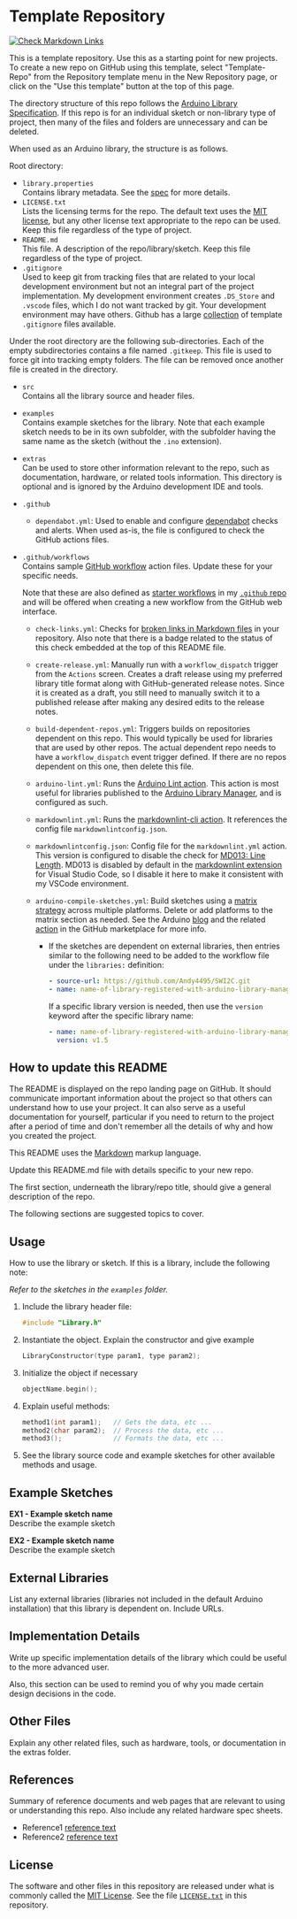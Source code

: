 # Template Repository

[![Check Markdown Links](https://github.com/Andy4495/Template-Repo/actions/workflows/check-links.yml/badge.svg)](https://github.com/Andy4495/Template-Repo/actions/workflows/check-links.yml)

This is a template repository. Use this as a starting point for new projects. To create a new repo on GitHub using this template, select "Template-Repo" from the Repository template menu in the New Repository page, or click on the "Use this template" button at the top of this page.

The directory structure of this repo follows the [Arduino Library Specification][1]. If this repo is for an individual sketch or non-library type of project, then many of the files and folders are unnecessary and can be deleted.

When used as an Arduino library, the structure is as follows.

Root directory:

- `library.properties`  
  Contains library metadata. See the [spec][1] for more details.
- `LICENSE.txt`  
  Lists the licensing terms for the repo. The default text uses the [MIT license][100], but any other license text appropriate to the repo can be used. Keep this file regardless of the type of project.
- `README.md`  
  This file. A description of the repo/library/sketch. Keep this file regardless of the type of project.
- `.gitignore`  
  Used to keep git from tracking files that are related to your local development environment but not an integral part of the project implementation. My development environment creates `.DS_Store` and `.vscode` files, which I do not want tracked by git. Your development environment may have others. Github has a large [collection][3] of template `.gitignore` files available.

Under the root directory are the following sub-directories. Each of the empty subdirectories contains a file named `.gitkeep`. This file is used to force git into tracking empty folders. The file can be removed once another file is created in the directory.

- `src`  
  Contains all the library source and header files.
- `examples`  
  Contains example sketches for the library. Note that each example sketch needs to be in its own subfolder, with the subfolder having the same name as the sketch (without the `.ino` extension).
- `extras`  
  Can be used to store other information relevant to the repo, such as documentation, hardware, or related tools information. This directory is optional and is ignored by the Arduino development IDE and tools.
- `.github`
  - `dependabot.yml`: Used to enable and configure [dependabot][17] checks and alerts. When used as-is, the file is configured to check the GitHub actions files.
- `.github/workflows`  
  Contains sample [GitHub workflow][8] action files. Update these for your specific needs.
  
  Note that these are also defined as [starter workflows][15] in my [`.github` repo][16] and will be offered when creating a new workflow from the GitHub web interface.
  
  - `check-links.yml`: Checks for [broken links in Markdown files][7] in your repository. Also note that there is a badge related to the status of this check embedded at the top of this README file.
  - `create-release.yml`: Manually run with a `workflow_dispatch` trigger from the `Actions` screen. Creates a draft release using my preferred library title format along with GitHub-generated release notes. Since it is created as a draft, you still need to manually switch it to a published release after making any desired edits to the release notes.
  - `build-dependent-repos.yml`: Triggers builds on repositories dependent on this repo. This would typically be used for libraries that are used by other repos. The actual dependent repo needs to have a `workflow_dispatch` event trigger defined. If there are no repos dependent on this one, then delete this file.
  - `arduino-lint.yml`: Runs the [Arduino Lint action][9]. This action is most useful for libraries published to the [Arduino Library Manager][10], and is configured as such.
  - `markdownlint.yml`: Runs the [markdownlint-cli action][11]. It references the config file `markdownlintconfig.json`.
  - `markdownlintconfig.json`: Config file for the `markdownlint.yml` action. This version is configured to disable the check for [MD013: Line Length][12]. MD013 is disabled by default in the [markdownlint extension][13] for Visual Studio Code, so I disable it here to make it consistent with my VSCode environment.
  - `arduino-compile-sketches.yml`: Build sketches using a [matrix strategy][14] across multiple platforms. Delete or add platforms to the matrix section as needed. See the Arduino [blog][5] and the related [action][6] in the GitHub marketplace for more info.

    - If the sketches are dependent on external libraries, then entries similar to the following need to be added to the workflow file under the `libraries:` definition:

      ```yaml
      - source-url: https://github.com/Andy4495/SWI2C.git
      - name: name-of-library-registered-with-arduino-library-manager
      ```

      If a specific library version is needed, then use the `version` keyword after the specific library name:

      ```yaml
      - name: name-of-library-registered-with-arduino-library-manager
        version: v1.5
      ```

## How to update this README

The README is displayed on the repo landing page on GitHub. It should communicate important information about the project so that others can understand how to use your project. It can also serve as a useful documentation for yourself, particular if you need to return to the project after a period of time and don't remember all the details of why and how you created the project.

This README uses the [Markdown][2] markup language.

Update this README.md file with details specific to your new repo.

The first section, underneath the library/repo title, should give a general description of the repo.

The following sections are suggested topics to cover.

## Usage

How to use the library or sketch. If this is a library, include the following note:

*Refer to the sketches in the `examples` folder.*

1. Include the library header file:  

    ```C++
    #include "Library.h"
    ```

2. Instantiate the object. Explain the constructor and give example

    ```C++
    LibraryConstructor(type param1, type param2);
    ```

3. Initialize the object if necessary

    ```C++
    objectName.begin();
    ```

4. Explain useful methods:

    ```C++
    method1(int param1);   // Gets the data, etc ...
    method2(char param2);  // Process the data, etc ...
    method3();             // Formats the data, etc ...
    ```

5. See the library source code and example sketches for other available methods and usage.

## Example Sketches

**EX1 - Example sketch name**  
Describe the example sketch

**EX2 - Example sketch name**  
Describe the example sketch

## External Libraries

List any external libraries (libraries not included in the default Arduino installation) that this library is dependent on. Include URLs.

## Implementation Details

Write up specific implementation details of the library which could be useful to the more advanced user.

Also, this section can be used to remind you of why you made certain design decisions in the code.

## Other Files

Explain any other related files, such as hardware, tools, or documentation in the extras folder.

## References

Summary of reference documents and web pages that are relevant to using or understanding this repo. Also include any related hardware spec sheets.

- Reference1 [reference text][1]
- Reference2 [reference text][2]

## License

The software and other files in this repository are released under what is commonly called the [MIT License][100]. See the file [`LICENSE.txt`][101] in this repository.

[1]: https://arduino.github.io/arduino-cli/latest/library-specification/
[2]: https://daringfireball.net/projects/markdown/
[3]: https://github.com/github/gitignore
[5]: https://blog.arduino.cc/2021/04/09/test-your-arduino-projects-with-github-actions/
[6]: https://github.com/marketplace/actions/compile-arduino-sketches
[7]: https://github.com/lycheeverse/lychee-action
[8]: https://docs.github.com/en/actions/using-workflows
[9]: https://github.com/marketplace/actions/arduino-arduino-lint-action
[10]: https://github.com/arduino/library-registry/blob/main/FAQ.md#readme
[11]: https://github.com/marketplace/actions/markdownlint-cli
[12]: https://github.com/DavidAnson/markdownlint/blob/main/doc/Rules.md#md013
[13]: https://marketplace.visualstudio.com/items?itemName=DavidAnson.vscode-markdownlint
[14]: https://docs.github.com/en/actions/using-jobs/using-a-matrix-for-your-jobs
[15]: https://docs.github.com/en/actions/using-workflows/creating-starter-workflows-for-your-organization
[16]: https://github.com/Andy4495/.github
[17]: https://docs.github.com/en/code-security/dependabot/working-with-dependabot/keeping-your-actions-up-to-date-with-dependabot
[100]: https://choosealicense.com/licenses/mit/
[101]: ./LICENSE.txt
[//]: # ([200]: https://github.com/Andy4495/Template-Repo)

[//]: # (This is a way to hack a comment in Markdown. This will not be displayed when rendered.)

